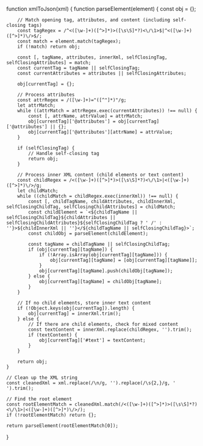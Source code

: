 function xmlToJson(xml) {
    function parseElement(element) {
        const obj = {};

        // Match opening tag, attributes, and content (including self-closing tags)
        const tagRegex = /^<([\w-]+)([^>]*)>([\s\S]*?)<\/\1>$|^<([\w-]+)([^>]*)\/>$/;
        const match = element.match(tagRegex);
        if (!match) return obj;

        const [, tagName, attributes, innerXml, selfClosingTag, selfClosingAttributes] = match;
        const currentTag = tagName || selfClosingTag;
        const currentAttributes = attributes || selfClosingAttributes;

        obj[currentTag] = {};

        // Process attributes
        const attrRegex = /([\w-]+)="([^"]*)"/g;
        let attrMatch;
        while ((attrMatch = attrRegex.exec(currentAttributes)) !== null) {
            const [, attrName, attrValue] = attrMatch;
            obj[currentTag]['@attributes'] = obj[currentTag]['@attributes'] || {};
            obj[currentTag]['@attributes'][attrName] = attrValue;
        }

        if (selfClosingTag) {
            // Handle self-closing tag
            return obj;
        }

        // Process inner XML content (child elements or text content)
        const childRegex = /<([\w-]+)([^>]*)>([\s\S]*?)<\/\1>|<([\w-]+)([^>]*)\/>/g;
        let childMatch;
        while ((childMatch = childRegex.exec(innerXml)) !== null) {
            const [, childTagName, childAttributes, childInnerXml, selfClosingChildTag, selfClosingChildAttributes] = childMatch;
            const childElement = `<${childTagName || selfClosingChildTag}${childAttributes || selfClosingChildAttributes}${selfClosingChildTag ? ' /' : ''}>${childInnerXml || ''}</${childTagName || selfClosingChildTag}>`;
            const childObj = parseElement(childElement);

            const tagName = childTagName || selfClosingChildTag;
            if (obj[currentTag][tagName]) {
                if (!Array.isArray(obj[currentTag][tagName])) {
                    obj[currentTag][tagName] = [obj[currentTag][tagName]];
                }
                obj[currentTag][tagName].push(childObj[tagName]);
            } else {
                obj[currentTag][tagName] = childObj[tagName];
            }
        }

        // If no child elements, store inner text content
        if (!Object.keys(obj[currentTag]).length) {
            obj[currentTag] = innerXml.trim();
        } else {
            // If there are child elements, check for mixed content
            const textContent = innerXml.replace(childRegex, '').trim();
            if (textContent) {
                obj[currentTag]['#text'] = textContent;
            }
        }

        return obj;
    }

    // Clean up the XML string
    const cleanedXml = xml.replace(/\n/g, '').replace(/\s{2,}/g, ' ').trim();

    // Find the root element
    const rootElementMatch = cleanedXml.match(/<([\w-]+)([^>]*)>([\s\S]*?)<\/\1>|<([\w-]+)([^>]*)\/>/);
    if (!rootElementMatch) return {};

    return parseElement(rootElementMatch[0]);
}
